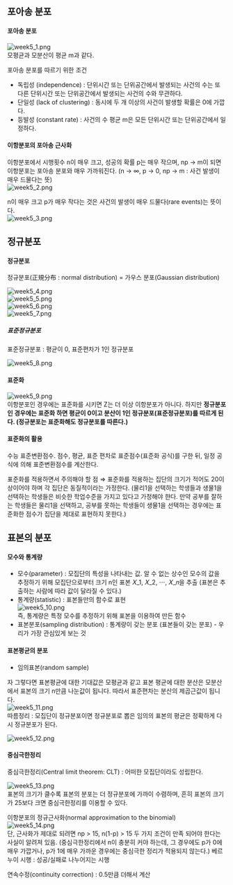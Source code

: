 ## 포아송 분포

#### 포아송 분포
![week5_1.png](images/week5_1.png)    
모평균과 모분산이 평균 m과 같다.

포아송 분포를 따르기 위한 조건
- 독립성 (independence) : 단위시간 또는 단위공간에서 발생되는 사건의 수는 또 다른 단위시간 또는 단위공간에서 발생되는 사건의 수와 무관하다.
- 단일성 (lack of clustering) : 동시에 두 개 이상의 사건이 발생할 확률은 0에 가깝다.
- 등발성 (constant rate) : 사건의 수 평균 m은 모든 단위시간 또는 단위공간에서 일정하다.

#### 이항분포의 포아송 근사화    
이항분포에서 시행횟수 n이 매우 크고, 성공의 확률 p는 매우 작으며, np → m이 되면 이항분포는 포아송 분포와 매우 가까워진다. (n → ∞, p → 0, np → m : 사건 발생이 매우 드물다는 뜻)    
![week5_2.png](images/week5_2.png)       

 n이 매우 크고 p가 매우 작다는 것은 사건의 발생이 매우 드물다(rare events)는 뜻이다.    
 ![week5_3.png](images/week5_3.png)     

## 정규분포

#### 정규분포    
정규분포(正規分布 : normal distribution) = 가우스 분포(Gaussian distribution)

![week5_4.png](images/week5_4.png)     
![week5_5.png](images/week5_5.png)     
![week5_6.png](images/week5_6.png)     
![week5_7.png](images/week5_7.png)     

##### 표준정규분포
표준정규분포 : 평균이 0, 표준편차가 1인 정규분포    

![week5_8.png](images/week5_8.png)     

#### 표준화    
![week5_9.png](images/week5_9.png)      
이항분포인 경우에는 표준화를 시키면 Z는 더 이상 이항분포가 아니다. 하지만 **정규분포인 경우에는 표준화 하면 평균이 0이고 분산이 1인 정규분포(표준정규분포)를 따르게 된다. (정규분포는 표준화해도 정규분포를 따른다.)**   

#### 표준화의 활용    
수능 표준변환점수. 점수, 평균, 표준 편차로 표준점수(표준화 공식)를 구한 뒤, 일정 공식에 의해 표준변환점수를 계산한다.

표준화를 적용하면서 주의해야 할 점 ⇒ 표준화를 적용하는 집단의 크기가 적어도 20이상이어야 하며 각 집단은 동질적이라는 가정한다. (물리1을 선택하는 학생들과 생물1을 선택하는 학생들은 비슷한 학업수준을 가지고 있다고 가정해야 한다. 만약 공부를 잘하는 학생들은 물리1을 선택하고, 공부를 못하는 학생들이 생물1을 선택하는 경우에는 표준화한 점수가 집단을 제대로 표현하지 못한다.)

## 표본의 분포

#### 모수와 통계량
- 모수(parameter) : 모집단의 특성을 나타내는 값. 알 수 없는 상수인 모수의 값을 추정하기 위해 모집단으로부터 크기 n인 표본 𝑋_1, 𝑋_2, ⋯, 𝑋_𝑛을 추출 (표본은 추출하는 사람에 따라 값이 달라질 수 있다.)
- 통계량(statistic) : 표본들만의 함수로 표현     
![week5_10.png](images/week5_10.png)      
즉, 통계량은 특정 모수를 추정하기 위해 표본을 이용하여 만든 함수
- 표본분포(sampling distribution) : 통계량이 갖는 분포 (표본들이 갖는 분포) - 우리가 가장 관심있게 보는 것

#### 표본평균의 분포
- 임의표본(random sample)

자 그렇다면 표본평균에 대한 기대값은 모평균과 같고 표본 평균에 대한 분산은 모분산에서 표본의 크기 n만큼 나눈값이 됩니다.
따라서 표준편차는 분산의 제곱근값이 됩니다.    
![week5_11.png](images/week5_11.png)    
따름정리 : 모집단이 정규분포이면 정규분포로 뽑은 임의의 표본의 평균은 정확하게 다시 정규분포가 된다.

![week5_12.png](images/week5_12.png)      

#### 중심극한정리
중심극한정리(Central limit theorem: CLT) : 어떠한 모집단이라도 성립한다.

![week5_13.png](images/week5_13.png)      
표본의 크기가 클수록 표본의 분포는 더 정규분포에 가까이 수렴하며, 흔히 표본의 크기가 25보다 크면 중심극한정리를 이용할 수 있다.

이항분포의 정규근사화(normal approximation to the binomial)    
![week5_14.png](images/week5_14.png)      
단, 근사화가 제대로 되려면 np > 15, n(1-p) > 15 두 가지 조건이 만족 되어야 한다는 사실이 알려져 있음. (중심극한정리에서 n이 충분히 커야 하는데, 그 경우에도 p가 0에 매우 가깝거나, p가 1에 매우 가까운 경우에는 중심극한 정리가 적용되지 않는다.) 베르누이 시행 : 성공/실패로 나누어지는 시행

연속수정(continuity correction) : 0.5만큼 더해서 계산
